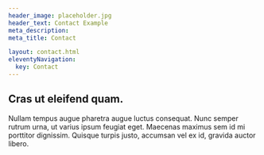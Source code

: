 ```yaml
---
header_image: placeholder.jpg
header_text: Contact Example
meta_description:
meta_title: Contact

layout: contact.html
eleventyNavigation:
  key: Contact
---
```


## Cras ut eleifend quam.

Nullam tempus augue pharetra augue luctus consequat. Nunc semper rutrum urna, ut varius ipsum feugiat eget. Maecenas maximus sem id mi porttitor dignissim. Quisque turpis justo, accumsan vel ex id, gravida auctor libero.
